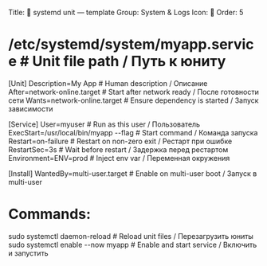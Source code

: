 Title: 🧩 systemd unit — template
Group: System & Logs
Icon: 🧩
Order: 5

# /etc/systemd/system/myapp.service             # Unit file path / Путь к юниту
[Unit]
Description=My App                              # Human description / Описание
After=network-online.target                     # Start after network ready / После готовности сети
Wants=network-online.target                     # Ensure dependency is started / Запуск зависимости

[Service]
User=myuser                                     # Run as this user / Пользователь
ExecStart=/usr/local/bin/myapp --flag           # Start command / Команда запуска
Restart=on-failure                              # Restart on non-zero exit / Рестарт при ошибке
RestartSec=3s                                   # Wait before restart / Задержка перед рестартом
Environment=ENV=prod                            # Inject env var / Переменная окружения

[Install]
WantedBy=multi-user.target                      # Enable on multi-user boot / Запуск в multi-user

# Commands:
sudo systemctl daemon-reload                    # Reload unit files / Перезагрузить юниты
sudo systemctl enable --now myapp               # Enable and start service / Включить и запустить

